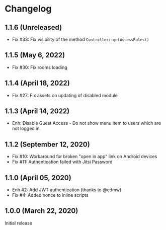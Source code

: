 Changelog
=========

1.1.6 (Unreleased)
-------------------
- Fix #33: Fix visibility of the method `Controller::getAccessRules()`


1.1.5 (May 6, 2022)
-------------------
- Fix #30: Fix rooms loading


1.1.4 (April 18, 2022)
----------------------
- Fix #27: Fix assets on updating of disabled module


1.1.3 (April 14, 2022)
----------------------
- Enh: Disable Guest Access - Do not show menu item to users which are not logged in.


1.1.2 (September 12, 2020)
--------------------------
- Fix #10: Workaround for broken "open in app" link on Android devices
- Fix #11: Authentication failed with Jitsi Password


1.1.0 (April 05, 2020)
----------------------
- Enh #2: Add JWT authentication (thanks to @edmw)
- Fix #4: Added nonce to inline scripts


1.0.0 (March 22, 2020)
----------------------
Initial release
